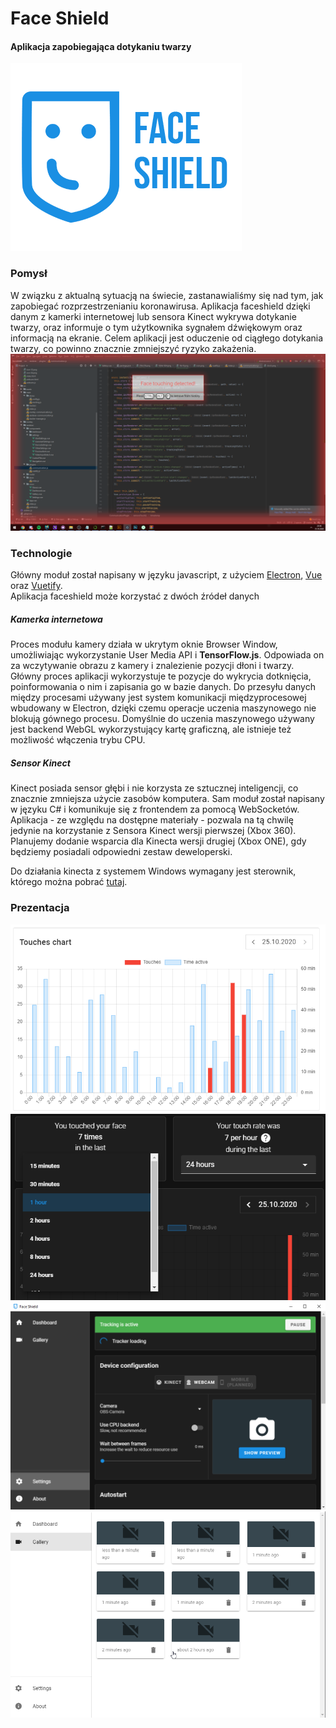 
# Face Shield  
#### Aplikacja zapobiegająca dotykaniu twarzy  
![banner](https://raw.githubusercontent.com/doteq/faceshield/master/public/banner.png)  
### Pomysł  
W związku z aktualną sytuacją na świecie, zastanawialiśmy się nad tym, jak zapobiegać rozprzestrzenianiu koronawirusa. Aplikacja faceshield dzięki danym z kamerki internetowej lub sensora Kinect wykrywa dotykanie twarzy, oraz informuje o tym użytkownika sygnałem dźwiękowym oraz informacją na ekranie. Celem aplikacji jest oduczenie od ciągłego dotykania twarzy, co powinno znacznie zmniejszyć ryzyko zakażenia.  
![detection](https://github.com/doteq/faceshield/raw/master/public/screenshots/detection.png)  
### Technologie  
Główny moduł został napisany w języku javascript, z użyciem [Electron](https://github.com/electron/electron), [Vue](https://github.com/vuejs/vue) oraz [Vuetify](https://github.com/vuetifyjs/vuetify).  
Aplikacja faceshield może korzystać z dwóch źródeł danych  
##### Kamerka internetowa  
Proces modułu kamery działa w ukrytym oknie Browser Window, umożliwiając wykorzystanie User Media API i **TensorFlow.js**. Odpowiada on za wczytywanie obrazu z kamery i znalezienie pozycji dłoni i twarzy. Główny proces aplikacji wykorzystuje te pozycje do wykrycia dotknięcia, poinformowania o nim i zapisania go w bazie danych. Do przesyłu danych między procesami używany jest system komunikacji międzyprocesowej wbudowany w Electron, dzięki czemu operacje uczenia maszynowego nie blokują gównego procesu.
Domyślnie do uczenia maszynowego używany jest backend WebGL wykorzystujący kartę graficzną, ale istnieje też możliwość włączenia trybu CPU.
##### Sensor Kinect  
Kinect posiada sensor głębi i nie korzysta ze sztucznej inteligencji, co znacznie zmniejsza użycie zasobów komputera. Sam moduł został napisany w języku C# i komunikuje się z frontendem za pomocą WebSocketów. Aplikacja - ze względu na dostępne materiały - pozwala na tą chwilę jedynie na korzystanie z Sensora Kinect wersji pierwszej (Xbox 360). Planujemy dodanie wsparcia dla Kinecta wersji drugiej (Xbox ONE), gdy będziemy posiadali odpowiedni zestaw deweloperski.  
  
Do działania kinecta z systemem Windows wymagany jest sterownik, którego można pobrać [tutaj](https://www.microsoft.com/en-us/download/details.aspx?id=40277).  
  
### Prezentacja   
![screen](https://github.com/doteq/faceshield/raw/master/public/screenshots/dashboard_chart.png)  
![screen](https://github.com/doteq/faceshield/raw/master/public/screenshots/dashboard_tiles.png)  
![screen](https://github.com/doteq/faceshield/raw/master/public/screenshots/dashboard_settings.png)  
![screen](https://github.com/doteq/faceshield/raw/master/public/screenshots/dashboard_gallery.png)
